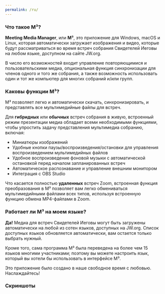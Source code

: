 ```yaml
---
permalink: /ru/
---
```

  
### Что такое M³?

**Meeting Media Manager**, или **M³**, это приложение для Windows, macOS и Linux, которая автоматически загружает изображения и видео, которые будут рассматриваться во время встреч собрания Свидетелей Иеговы на любом языке, доступном на сайте JW.org.

В число его возможностей входит управление повторяющимися и пользовательскими медиа, опциональная функция синхронизации для членов одного и того же собрания, а также возможность использовать один и тот же компьютер для многих собраний и/или групп.

### Каковы функции M³?

M³ позволяет легко и автоматически скачать, синхронизировать, и представлять все мультимедийные файлы для встреч.

Для **гибридных** или **обычных** встреч собрания в живую, встроенный режим презентации медиа обладает всеми необходимыми функциями, чтобы упростить задачу представления мультимедиа собранию, включая:

- Миниатюры изображений
- Удобные кнопки паузы/воспроизведения/остановки для управления воспроизведением мультимедийных файлов
- Удобное воспроизведение фоновой музыки с автоматической остановкой перед началом запланированных встреч
- Автоматическое распознавание и управление внешним монитором
- Интеграция с OBS Studio

Что касается полностью **удаленных** встреч Zoom, встроенная функция преобразования в M³ позволяет вам легко обмениваться мультимедийными файлами всех типов, используя встроенную функцию обмена MP4-файлами в Zoom.

### Работает ли M³ на моем языке?

**Да!** Медиа для встреч Свидетелей Иеговы могут быть загружены автоматически на любой из сотен языков, доступных на JW.org. Список доступных языков обновляется автоматически, вам остается только выбрать нужный.

Кроме того, сама программа M³ была переведена на более чем 15 языков многими участниками; поэтому вы можете настроить язык, который вы хотели бы использовать в интерфейсе M³.

Это приложение было создано в наше свободное время с любовью. Наслаждайтесь!

### Скриншоты
